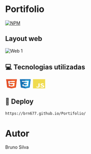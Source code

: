 # Portifolio
[![NPM](https://img.shields.io/npm/l/react)](https://github.com/devsuperior/sds1-wmazoni/blob/master/LICENSE)


## Layout web
![Web 1]()

## 💻 Tecnologias utilizadas
<div display="flex">
  <img align="center" alt="leo-HTML" height="30" width="40" src="https://raw.githubusercontent.com/devicons/devicon/master/icons/html5/html5-original.svg">
 <img align="center" alt="leo-CSS" height="30" width="40" src="https://raw.githubusercontent.com/devicons/devicon/master/icons/css3/css3-original.svg">
 <img align="center" alt="leo-Js" height="30" width="40" src="https://raw.githubusercontent.com/devicons/devicon/master/icons/javascript/javascript-plain.svg">
</div>

## :link: Deploy
```
https://brn677.github.io/Portifolio/

```

# Autor

Bruno Silva
